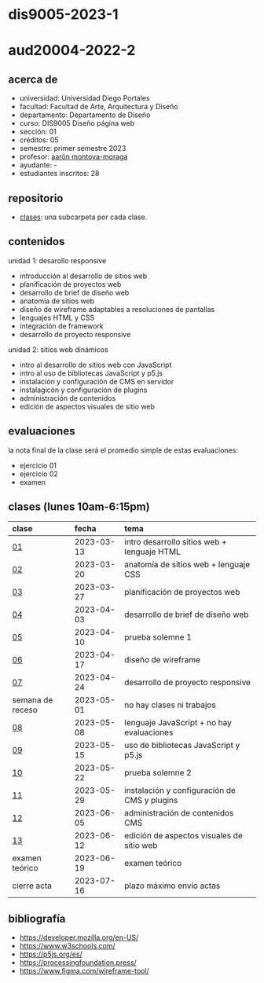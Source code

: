 # dis9005-2023-1

# aud20004-2022-2

## acerca de

- universidad: Universidad Diego Portales
- facultad: Facultad de Arte, Arquitectura y Diseño
- departamento: Departamento de Diseño
- curso: DIS9005 Diseño página web
- sección: 01
- créditos: 05
- semestre: primer semestre 2023
- profesor: [aarón montoya-moraga](https://montoyamoraga.io)
- ayudante: -
- estudiantes inscritos: 28

## repositorio

- [clases](./clases/): una subcarpeta por cada clase.

## contenidos

unidad 1: desarollo responsive

- introducción al desarrollo de sitios web
- planificación de proyectos web
- desarrollo de brief de diseño web
- anatomía de sitios web
- diseño de wireframe adaptables a resoluciones de pantallas
- lenguajes HTML y CSS
- integración de framework
- desarrollo de proyecto responsive

unidad 2: sitios web dinámicos

- intro al desarrollo de sitios web con JavaScript
- intro al uso de bibliotecas JavaScript y p5.js
- instalación y configuración de CMS en servidor
- instalagicón y configuración de plugins
- administración de contenidos
- edición de aspectos visuales de sitio web

## evaluaciones

la nota final de la clase será el promedio simple de estas evaluaciones:

- ejercicio 01
- ejercicio 02
- examen

## clases (lunes 10am-6:15pm)

| clase                  | fecha      | tema                                         |
| :--------------------- | :--------- | :------------------------------------------- |
| [01](clases/clase-01/) | 2023-03-13 | intro desarrollo sitios web + lenguaje HTML  |
| [02](clases/clase-02/) | 2023-03-20 | anatomía de sitios web + lenguaje CSS        |
| [03](clases/clase-03/) | 2023-03-27 | planificación de proyectos web               |
| [04](clases/clase-04/) | 2023-04-03 | desarrollo de brief de diseño web            |
| [05](clases/clase-05/) | 2023-04-10 | prueba solemne 1                             |
| [06](clases/clase-06/) | 2023-04-17 | diseño de wireframe                          |
| [07](clases/clase-07/) | 2023-04-24 | desarrollo de proyecto responsive            |
| semana de receso       | 2023-05-01 | no hay clases ni trabajos                    |
| [08](clases/clase-08/) | 2023-05-08 | lenguaje JavaScript + no hay evaluaciones    |
| [09](clases/clase-09/) | 2023-05-15 | uso de bibliotecas JavaScript y p5.js        |
| [10](clases/clase-10/) | 2023-05-22 | prueba solemne 2                             |
| [11](clases/clase-11/) | 2023-05-29 | instalación y configuración de CMS y plugins |
| [12](clases/clase-12/) | 2023-06-05 | administración de contenidos CMS             |
| [13](clases/clase-13/) | 2023-06-12 | edición de aspectos visuales de sitio web    |
| examen teórico         | 2023-06-19 | examen teórico                               |
| cierre acta            | 2023-07-16 | plazo máximo envío actas                     |

## bibliografía

- https://developer.mozilla.org/en-US/
- https://www.w3schools.com/
- https://p5js.org/es/
- https://processingfoundation.press/
- https://www.figma.com/wireframe-tool/

